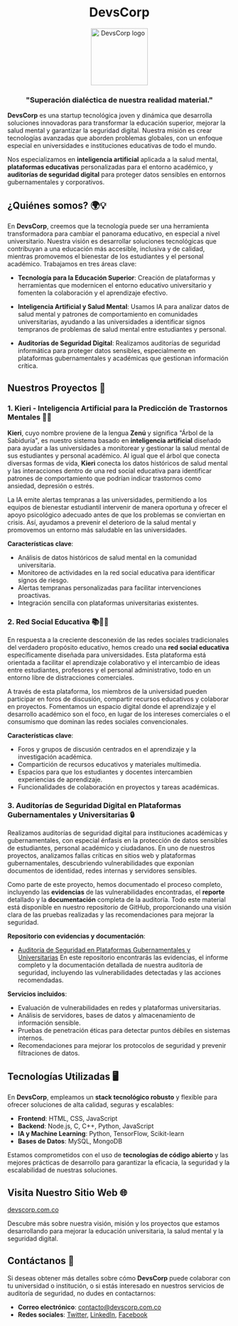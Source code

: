 <div align="center">
  <h1>DevsCorp</h1>
  <a href="https://devscorp.com.co">
    <picture>
      <source media="(prefers-color-scheme: dark)" srcset="https://res.cloudinary.com/dvdhtdzwp/image/upload/v1730017407/fll3wgfvplvxdygmmr1h.png">
      <img alt="DevsCorp logo" src="https://res.cloudinary.com/dvdhtdzwp/image/upload/v1730017407/fll3wgfvplvxdygmmr1h.png" height="128">
    </picture>
  </a>
  <h3>"Superación dialéctica de nuestra realidad material."</h3>
</div>


**DevsCorp** es una startup tecnológica joven y dinámica que desarrolla soluciones innovadoras para transformar la educación superior, mejorar la salud mental y garantizar la seguridad digital. Nuestra misión es crear tecnologías avanzadas que aborden problemas globales, con un enfoque especial en universidades e instituciones educativas de todo el mundo.

Nos especializamos en **inteligencia artificial** aplicada a la salud mental, **plataformas educativas** personalizadas para el entorno académico, y **auditorías de seguridad digital** para proteger datos sensibles en entornos gubernamentales y corporativos.

## ¿Quiénes somos? 🌍💡

En **DevsCorp**, creemos que la tecnología puede ser una herramienta transformadora para cambiar el panorama educativo, en especial a nivel universitario. Nuestra visión es desarrollar soluciones tecnológicas que contribuyan a una educación más accesible, inclusiva y de calidad, mientras promovemos el bienestar de los estudiantes y el personal académico. Trabajamos en tres áreas clave:

- **Tecnología para la Educación Superior**: Creación de plataformas y herramientas que modernicen el entorno educativo universitario y fomenten la colaboración y el aprendizaje efectivo.
  
- **Inteligencia Artificial y Salud Mental**: Usamos IA para analizar datos de salud mental y patrones de comportamiento en comunidades universitarias, ayudando a las universidades a identificar signos tempranos de problemas de salud mental entre estudiantes y personal.

- **Auditorías de Seguridad Digital**: Realizamos auditorías de seguridad informática para proteger datos sensibles, especialmente en plataformas gubernamentales y académicas que gestionan información crítica.

## Nuestros Proyectos 🔧

### 1. **Kieri - Inteligencia Artificial para la Predicción de Trastornos Mentales** 🤖🧠

**Kieri**, cuyo nombre proviene de la lengua **Zenú** y significa "Árbol de la Sabiduría", es nuestro sistema basado en **inteligencia artificial** diseñado para ayudar a las universidades a monitorear y gestionar la salud mental de sus estudiantes y personal académico. Al igual que el árbol que conecta diversas formas de vida, **Kieri** conecta los datos históricos de salud mental y las interacciones dentro de una red social educativa para identificar patrones de comportamiento que podrían indicar trastornos como ansiedad, depresión o estrés.

La IA emite alertas tempranas a las universidades, permitiendo a los equipos de bienestar estudiantil intervenir de manera oportuna y ofrecer el apoyo psicológico adecuado antes de que los problemas se conviertan en crisis. Así, ayudamos a prevenir el deterioro de la salud mental y promovemos un entorno más saludable en las universidades.

**Características clave**:
- Análisis de datos históricos de salud mental en la comunidad universitaria.
- Monitoreo de actividades en la red social educativa para identificar signos de riesgo.
- Alertas tempranas personalizadas para facilitar intervenciones proactivas.
- Integración sencilla con plataformas universitarias existentes.

### 2. **Red Social Educativa** 📚👩‍🏫

En respuesta a la creciente desconexión de las redes sociales tradicionales del verdadero propósito educativo, hemos creado una **red social educativa** específicamente diseñada para universidades. Esta plataforma está orientada a facilitar el aprendizaje colaborativo y el intercambio de ideas entre estudiantes, profesores y el personal administrativo, todo en un entorno libre de distracciones comerciales.

A través de esta plataforma, los miembros de la universidad pueden participar en foros de discusión, compartir recursos educativos y colaborar en proyectos. Fomentamos un espacio digital donde el aprendizaje y el desarrollo académico son el foco, en lugar de los intereses comerciales o el consumismo que dominan las redes sociales convencionales.

**Características clave**:
- Foros y grupos de discusión centrados en el aprendizaje y la investigación académica.
- Compartición de recursos educativos y materiales multimedia.
- Espacios para que los estudiantes y docentes intercambien experiencias de aprendizaje.
- Funcionalidades de colaboración en proyectos y tareas académicas.

### 3. **Auditorías de Seguridad Digital en Plataformas Gubernamentales y Universitarias** 🔒

Realizamos auditorías de seguridad digital para instituciones académicas y gubernamentales, con especial énfasis en la protección de datos sensibles de estudiantes, personal académico y ciudadanos. En uno de nuestros proyectos, analizamos fallas críticas en sitios web y plataformas gubernamentales, descubriendo vulnerabilidades que exponían documentos de identidad, redes internas y servidores sensibles.

Como parte de este proyecto, hemos documentado el proceso completo, incluyendo las **evidencias** de las vulnerabilidades encontradas, el **reporte** detallado y la **documentación** completa de la auditoría. Todo este material está disponible en nuestro repositorio de GitHub, proporcionando una visión clara de las pruebas realizadas y las recomendaciones para mejorar la seguridad.

**Repositorio con evidencias y documentación**:
- [Auditoría de Seguridad en Plataformas Gubernamentales y Universitarias](https://github.com/h1trx/metadata-leak.git)
  En este repositorio encontrarás las evidencias, el informe completo y la documentación detallada de nuestra auditoría de seguridad, incluyendo las vulnerabilidades detectadas y las acciones recomendadas.

**Servicios incluidos**:
- Evaluación de vulnerabilidades en redes y plataformas universitarias.
- Análisis de servidores, bases de datos y almacenamiento de información sensible.
- Pruebas de penetración éticas para detectar puntos débiles en sistemas internos.
- Recomendaciones para mejorar los protocolos de seguridad y prevenir filtraciones de datos.

## Tecnologías Utilizadas 🖥️

En **DevsCorp**, empleamos un **stack tecnológico robusto** y flexible para ofrecer soluciones de alta calidad, seguras y escalables:

- **Frontend**: HTML, CSS, JavaScript
- **Backend**: Node.js, C, C++, Python, JavaScript
- **IA y Machine Learning**: Python, TensorFlow, Scikit-learn
- **Bases de Datos**: MySQL, MongoDB

Estamos comprometidos con el uso de **tecnologías de código abierto** y las mejores prácticas de desarrollo para garantizar la eficacia, la seguridad y la escalabilidad de nuestras soluciones.

## Visita Nuestro Sitio Web 🌐

[devscorp.com.co](https://devscorp.com.co)

Descubre más sobre nuestra visión, misión y los proyectos que estamos desarrollando para mejorar la educación universitaria, la salud mental y la seguridad digital.

## Contáctanos 📩

Si deseas obtener más detalles sobre cómo **DevsCorp** puede colaborar con tu universidad o institución, o si estás interesado en nuestros servicios de auditoría de seguridad, no dudes en contactarnos:

- **Correo electrónico**: contacto@devscorp.com.co
- **Redes sociales**: [Twitter](https://twitter.com/devscorp), [LinkedIn](https://linkedin.com/company/devscorp), [Facebook](https://www.facebook.com/profile.php?id=61567049791435)
